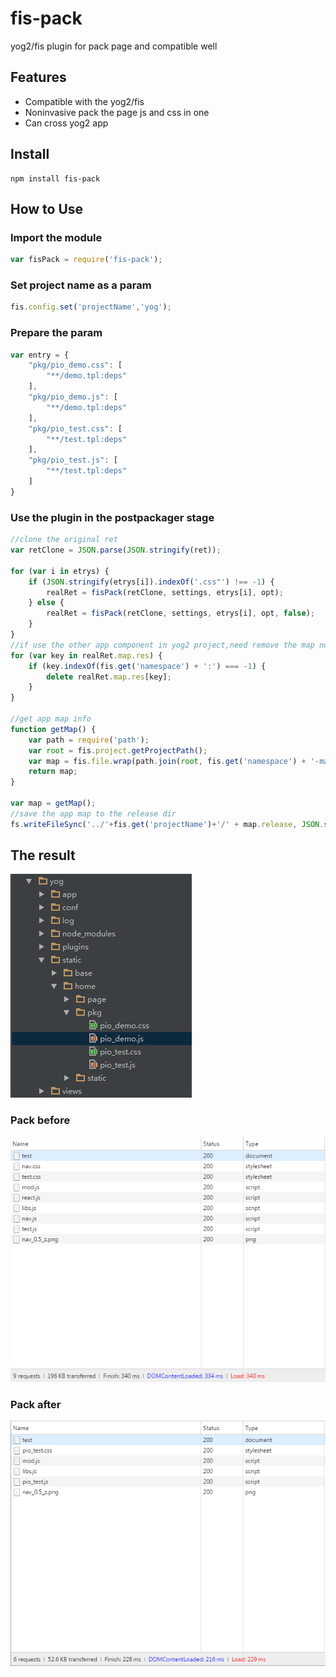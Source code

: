 # fis-pack
yog2/fis plugin for pack page and compatible well

## Features
- Compatible with the yog2/fis
- Noninvasive pack the page js and css in one
- Can cross yog2 app

## Install

```
npm install fis-pack
```

## How to Use

### Import the module
```js
var fisPack = require('fis-pack');
```
### Set project name as a param
```js
fis.config.set('projectName','yog');
```
### Prepare the param
```js
var entry = {
    "pkg/pio_demo.css": [
        "**/demo.tpl:deps"
    ],
    "pkg/pio_demo.js": [
        "**/demo.tpl:deps"
    ],
    "pkg/pio_test.css": [
        "**/test.tpl:deps"
    ],
    "pkg/pio_test.js": [
        "**/test.tpl:deps"
    ]
}
```
### Use the plugin in the postpackager stage
```js
//clone the original ret
var retClone = JSON.parse(JSON.stringify(ret));

for (var i in etrys) {
    if (JSON.stringify(etrys[i]).indexOf('.css"') !== -1) {
        realRet = fisPack(retClone, settings, etrys[i], opt);
    } else {
        realRet = fisPack(retClone, settings, etrys[i], opt, false);
    }
}
//if use the other app component in yog2 project,need remove the map not in the current app
for (var key in realRet.map.res) {
    if (key.indexOf(fis.get('namespace') + ':') === -1) {
        delete realRet.map.res[key];
    }
}

//get app map info
function getMap() {
    var path = require('path');
    var root = fis.project.getProjectPath();
    var map = fis.file.wrap(path.join(root, fis.get('namespace') + '-map.json'));
    return map;
}

var map = getMap();
//save the app map to the release dir
fs.writeFileSync('../'+fis.get('projectName')+'/' + map.release, JSON.stringify(realRet.map));

```
## The result
![github](https://github.com/nengc/resources/blob/master/fis-pack-01.png "github") 
### Pack before
![github](https://github.com/nengc/resources/blob/master/fis-pack-02.png "github") 
### Pack after
![github](https://github.com/nengc/resources/blob/master/fis-pack-03.png "github") 

